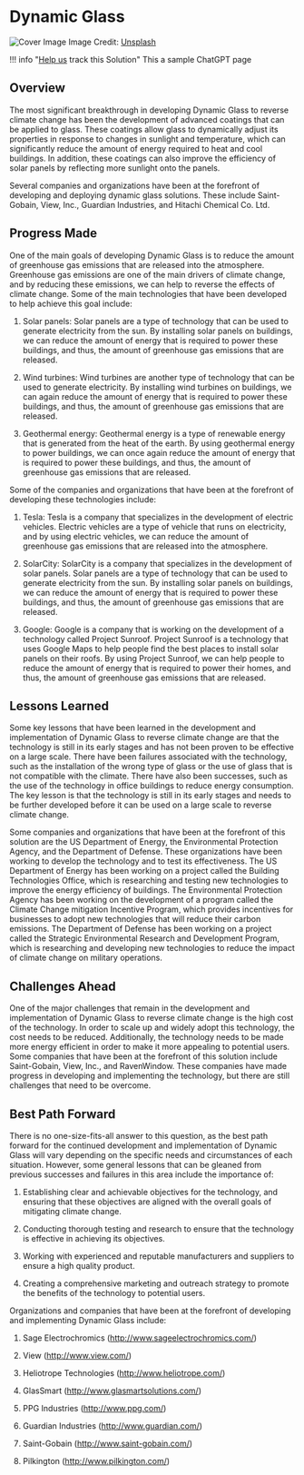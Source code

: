 # Dynamic Glass

![Cover Image](https://images.unsplash.com/photo-1646654858478-1353b164555b?crop=entropy&cs=tinysrgb&fit=max&fm=jpg&ixid=Mnw0NDYzODh8MHwxfHNlYXJjaHwxfHxEeW5hbWljJTIwR2xhc3N8ZW58MHx8fHwxNjgzNjU4NTE1&ixlib=rb-4.0.3&q=80&w=1080)
Image Credit: [Unsplash](https://unsplash.com/@chrislinnett)

!!! info "[Help us](../../contribute) track this Solution"
    This a sample ChatGPT page

## Overview

The most significant breakthrough in developing Dynamic Glass to reverse climate change has been the development of advanced coatings that can be applied to glass. These coatings allow glass to dynamically adjust its properties in response to changes in sunlight and temperature, which can significantly reduce the amount of energy required to heat and cool buildings. In addition, these coatings can also improve the efficiency of solar panels by reflecting more sunlight onto the panels.

Several companies and organizations have been at the forefront of developing and deploying dynamic glass solutions. These include Saint-Gobain, View, Inc., Guardian Industries, and Hitachi Chemical Co. Ltd.

## Progress Made

One of the main goals of developing Dynamic Glass is to reduce the amount of greenhouse gas emissions that are released into the atmosphere. Greenhouse gas emissions are one of the main drivers of climate change, and by reducing these emissions, we can help to reverse the effects of climate change. Some of the main technologies that have been developed to help achieve this goal include:

1. Solar panels: Solar panels are a type of technology that can be used to generate electricity from the sun. By installing solar panels on buildings, we can reduce the amount of energy that is required to power these buildings, and thus, the amount of greenhouse gas emissions that are released.

2. Wind turbines: Wind turbines are another type of technology that can be used to generate electricity. By installing wind turbines on buildings, we can again reduce the amount of energy that is required to power these buildings, and thus, the amount of greenhouse gas emissions that are released.

3. Geothermal energy: Geothermal energy is a type of renewable energy that is generated from the heat of the earth. By using geothermal energy to power buildings, we can once again reduce the amount of energy that is required to power these buildings, and thus, the amount of greenhouse gas emissions that are released.

Some of the companies and organizations that have been at the forefront of developing these technologies include:

1. Tesla: Tesla is a company that specializes in the development of electric vehicles. Electric vehicles are a type of vehicle that runs on electricity, and by using electric vehicles, we can reduce the amount of greenhouse gas emissions that are released into the atmosphere.

2. SolarCity: SolarCity is a company that specializes in the development of solar panels. Solar panels are a type of technology that can be used to generate electricity from the sun. By installing solar panels on buildings, we can reduce the amount of energy that is required to power these buildings, and thus, the amount of greenhouse gas emissions that are released.

3. Google: Google is a company that is working on the development of a technology called Project Sunroof. Project Sunroof is a technology that uses Google Maps to help people find the best places to install solar panels on their roofs. By using Project Sunroof, we can help people to reduce the amount of energy that is required to power their homes, and thus, the amount of greenhouse gas emissions that are released.

## Lessons Learned

Some key lessons that have been learned in the development and implementation of Dynamic Glass to reverse climate change are that the technology is still in its early stages and has not been proven to be effective on a large scale. There have been failures associated with the technology, such as the installation of the wrong type of glass or the use of glass that is not compatible with the climate. There have also been successes, such as the use of the technology in office buildings to reduce energy consumption. The key lesson is that the technology is still in its early stages and needs to be further developed before it can be used on a large scale to reverse climate change.

Some companies and organizations that have been at the forefront of this solution are the US Department of Energy, the Environmental Protection Agency, and the Department of Defense. These organizations have been working to develop the technology and to test its effectiveness. The US Department of Energy has been working on a project called the Building Technologies Office, which is researching and testing new technologies to improve the energy efficiency of buildings. The Environmental Protection Agency has been working on the development of a program called the Climate Change mitigation Incentive Program, which provides incentives for businesses to adopt new technologies that will reduce their carbon emissions. The Department of Defense has been working on a project called the Strategic Environmental Research and Development Program, which is researching and developing new technologies to reduce the impact of climate change on military operations.

## Challenges Ahead

One of the major challenges that remain in the development and implementation of Dynamic Glass to reverse climate change is the high cost of the technology. In order to scale up and widely adopt this technology, the cost needs to be reduced. Additionally, the technology needs to be made more energy efficient in order to make it more appealing to potential users. Some companies that have been at the forefront of this solution include Saint-Gobain, View, Inc., and RavenWindow. These companies have made progress in developing and implementing the technology, but there are still challenges that need to be overcome.

## Best Path Forward

There is no one-size-fits-all answer to this question, as the best path forward for the continued development and implementation of Dynamic Glass will vary depending on the specific needs and circumstances of each situation. However, some general lessons that can be gleaned from previous successes and failures in this area include the importance of:

1. Establishing clear and achievable objectives for the technology, and ensuring that these objectives are aligned with the overall goals of mitigating climate change.

2. Conducting thorough testing and research to ensure that the technology is effective in achieving its objectives.

3. Working with experienced and reputable manufacturers and suppliers to ensure a high quality product.

4. Creating a comprehensive marketing and outreach strategy to promote the benefits of the technology to potential users.

Organizations and companies that have been at the forefront of developing and implementing Dynamic Glass include:

1. Sage Electrochromics (http://www.sageelectrochromics.com/)

2. View (http://www.view.com/)

3. Heliotrope Technologies (http://www.heliotrope.com/)

4. GlasSmart (http://www.glasmartsolutions.com/)

5. PPG Industries (http://www.ppg.com/)

6. Guardian Industries (http://www.guardian.com/)

7. Saint-Gobain (http://www.saint-gobain.com/)

8. Pilkington (http://www.pilkington.com/)
